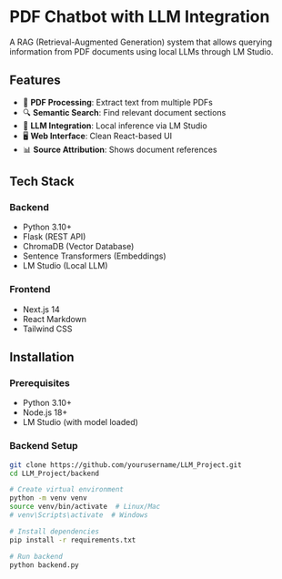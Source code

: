 # PDF Chatbot with LLM Integration

A RAG (Retrieval-Augmented Generation) system that allows querying information from PDF documents using local LLMs through LM Studio.

## Features

- 📄 **PDF Processing**: Extract text from multiple PDFs
- 🔍 **Semantic Search**: Find relevant document sections
- 💬 **LLM Integration**: Local inference via LM Studio
- 🖥️ **Web Interface**: Clean React-based UI
- 📊 **Source Attribution**: Shows document references

## Tech Stack

### Backend
- Python 3.10+
- Flask (REST API)
- ChromaDB (Vector Database)
- Sentence Transformers (Embeddings)
- LM Studio (Local LLM)

### Frontend
- Next.js 14
- React Markdown
- Tailwind CSS

## Installation

### Prerequisites
- Python 3.10+
- Node.js 18+
- LM Studio (with model loaded)

### Backend Setup
```bash
git clone https://github.com/yourusername/LLM_Project.git
cd LLM_Project/backend

# Create virtual environment
python -m venv venv
source venv/bin/activate  # Linux/Mac
# venv\Scripts\activate  # Windows

# Install dependencies
pip install -r requirements.txt

# Run backend
python backend.py
